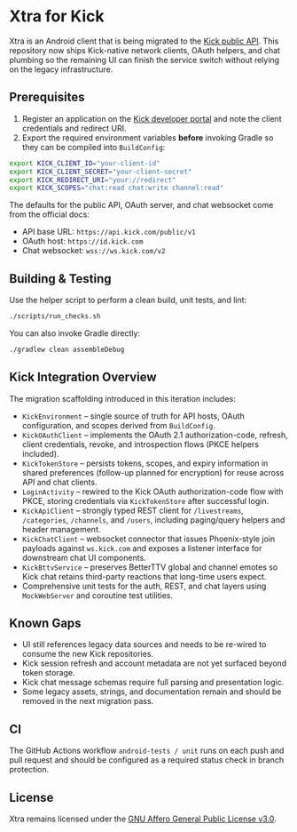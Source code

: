 # Xtra for Kick

Xtra is an Android client that is being migrated to the [Kick public API](https://docs.kick.com). This repository now ships Kick-native network clients, OAuth helpers, and chat plumbing so the remaining UI can finish the service switch without relying on the legacy infrastructure.

## Prerequisites

1. Register an application on the [Kick developer portal](https://docs.kick.com/getting-started/kick-apps-setup) and note the client credentials and redirect URI.
2. Export the required environment variables **before** invoking Gradle so they can be compiled into `BuildConfig`:

```bash
export KICK_CLIENT_ID="your-client-id"
export KICK_CLIENT_SECRET="your-client-secret"
export KICK_REDIRECT_URI="your://redirect"
export KICK_SCOPES="chat:read chat:write channel:read"
```

The defaults for the public API, OAuth server, and chat websocket come from the official docs:

- API base URL: `https://api.kick.com/public/v1`
- OAuth host: `https://id.kick.com`
- Chat websocket: `wss://ws.kick.com/v2`

## Building & Testing

Use the helper script to perform a clean build, unit tests, and lint:

```bash
./scripts/run_checks.sh
```

You can also invoke Gradle directly:

```bash
./gradlew clean assembleDebug
```

## Kick Integration Overview

The migration scaffolding introduced in this iteration includes:

- `KickEnvironment` – single source of truth for API hosts, OAuth configuration, and scopes derived from `BuildConfig`.
- `KickOAuthClient` – implements the OAuth 2.1 authorization-code, refresh, client credentials, revoke, and introspection flows (PKCE helpers included).
- `KickTokenStore` – persists tokens, scopes, and expiry information in shared preferences (follow-up planned for encryption) for reuse across API and chat clients.
- `LoginActivity` – rewired to the Kick OAuth authorization-code flow with PKCE, storing credentials via `KickTokenStore` after successful login.
- `KickApiClient` – strongly typed REST client for `/livestreams`, `/categories`, `/channels`, and `/users`, including paging/query helpers and header management.
- `KickChatClient` – websocket connector that issues Phoenix-style join payloads against `ws.kick.com` and exposes a listener interface for downstream chat UI components.
- `KickBttvService` – preserves BetterTTV global and channel emotes so Kick chat retains third-party reactions that long-time users expect.
- Comprehensive unit tests for the auth, REST, and chat layers using `MockWebServer` and coroutine test utilities.

## Known Gaps

- UI still references legacy data sources and needs to be re-wired to consume the new Kick repositories.
- Kick session refresh and account metadata are not yet surfaced beyond token storage.
- Kick chat message schemas require full parsing and presentation logic.
- Some legacy assets, strings, and documentation remain and should be removed in the next migration pass.

## CI

The GitHub Actions workflow `android-tests / unit` runs on each push and pull request and should be configured as a required status check in branch protection.

## License

Xtra remains licensed under the [GNU Affero General Public License v3.0](LICENSE).
